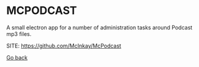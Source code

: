 # MCPODCAST

 A small electron app for a number of administration
 tasks around Podcast mp3 files.
 
 SITE: https://github.com/McInkay/McPodcast

 [Go back](https://portable-linux-apps.github.io/apps.html)
